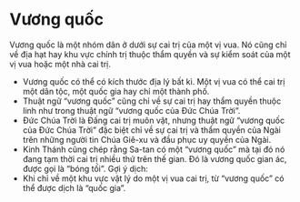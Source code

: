 # Vương quốc

Vương quốc là một nhóm dân ở dưới sự cai trị của một vị vua. Nó cũng chỉ về địa hạt hay khu vực chính trị thuộc thẩm quyền và sự kiểm soát của một vị vua hoặc một nhà cai trị.
- Vương quốc có thể có kích thước địa lý bất kì. Một vị vua có thể cai trị một dân tộc, một quốc gia hay chỉ một thành phố.
- Thuật ngữ “vương quốc” cũng chỉ về sự cai trị hay thẩm quyền thuộc linh như trong thuật ngữ “vương quốc của Đức Chúa Trời”.
- Đức Chúa Trời là Đấng cai trị muôn vật, nhưng thuật ngữ “vương quốc của Đức Chúa Trời” đặc biệt chỉ về sự cai trị và thẩm quyền của Ngài trên những người tin Chúa Giê-xu và đầu phục uy quyền của Ngài.
- Kinh Thánh cũng chép rằng Sa-tan có một “vương quốc” mà tại đó nó đang tạm thời cai trị nhiều thứ trên thế gian. Đó là vương quốc gian ác, được gọi là “bóng tối”.
Gợi ý dịch:
- Khi chỉ về một khu vực vật lý do một vị vua cai trị, từ “vương quốc” có thể được dịch là “quốc gia”.

